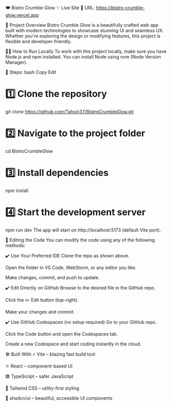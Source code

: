 🍽️ Bistro Crumble Glow
✨ Live Site
🔗 URL: https://bistro-crumble-glow.vercel.app

📁 Project Overview
Bistro Crumble Glow is a beautifully crafted web app built with modern technologies to showcase stunning UI and seamless UX. Whether you're exploring the design or modifying features, this project is flexible and developer-friendly.

🧑‍💻 How to Run Locally
To work with this project locally, make sure you have Node.js and npm installed. You can install Node using nvm (Node Version Manager).

🔧 Steps:
bash
Copy
Edit
# 1️⃣ Clone the repository
git clone https://github.com/Tahsin37/BistroCrumbleGlow.git

# 2️⃣ Navigate to the project folder
cd BistroCrumbleGlow

# 3️⃣ Install dependencies
npm install

# 4️⃣ Start the development server
npm run dev
The app will start on http://localhost:5173 (default Vite port).

📝 Editing the Code
You can modify the code using any of the following methods:

✔️ Use Your Preferred IDE
Clone the repo as shown above.

Open the folder in VS Code, WebStorm, or any editor you like.

Make changes, commit, and push to update.

✔️ Edit Directly on GitHub
Browse to the desired file in the GitHub repo.

Click the ✏️ Edit button (top-right).

Make your changes and commit.

✔️ Use GitHub Codespaces (no setup required)
Go to your GitHub repo.

Click the Code button and open the Codespaces tab.

Create a new Codespace and start coding instantly in the cloud.

🛠️ Built With
⚡️ Vite – blazing fast build tool

⚛️ React – component-based UI

🟦 TypeScript – safer JavaScript

🎨 Tailwind CSS – utility-first styling

🧩 shadcn/ui – beautiful, accessible UI components
